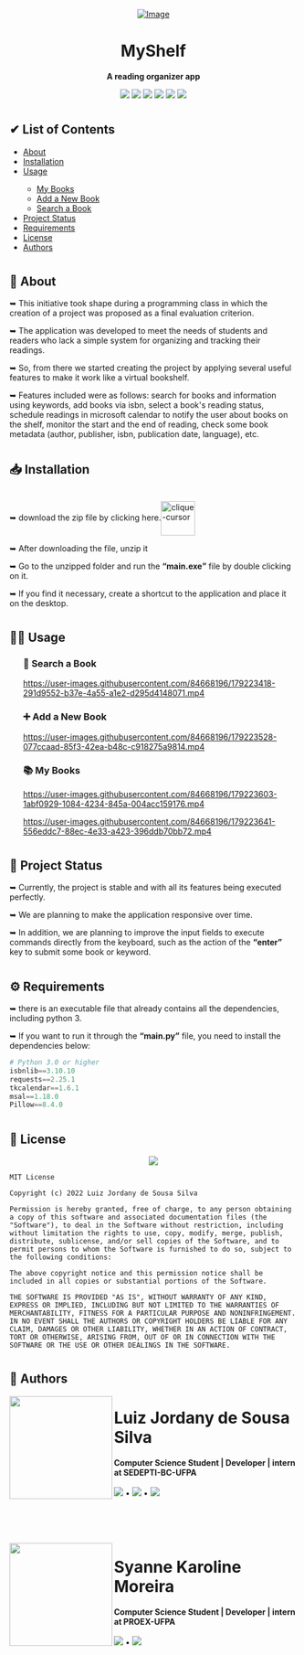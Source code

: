<div align="center">
  <a href="https://github.com/oJordany/estanteVirtual/">
  
  ![Image](https://user-images.githubusercontent.com/84668196/178267800-4ffb1ddf-6764-4e38-8376-787a59052173.png)
  
  <a/>
  <h1>MyShelf</h1>
  
  **A reading organizer app**
  
  <a href="https://github.com/oJordany/estanteVirtual/"><img src="https://img.shields.io/github/license/ojordany/estanteVirtual?color=%237159C1&style=plastic"/></a>
  <a href="https://github.com/oJordany/estanteVirtual/"><img src="https://img.shields.io/github/stars/ojordany/estanteVirtual?color=%237159c1"/></a>
  <a href="https://github.com/oJordany/estanteVirtual/"><img src="https://img.shields.io/github/forks/ojordany/estanteVirtual?color=7159c1"/></a>
  <a href="https://github.com/oJordany/estanteVirtual/"><img src="https://img.shields.io/github/issues/ojordany/estanteVirtual?color=7159c1"/></a>
  <a href="https://github.com/oJordany/estanteVirtual/"><img src="https://img.shields.io/github/repo-size/ojordany/estanteVirtual?color=7159c1&style=plastic"/></a>
  <a href="https://github.com/oJordany/estanteVirtual/"><img src="https://img.shields.io/github/commit-activity/w/ojordany/estanteVirtual?color=7159c1"/></a>
</div>

<h1></h1>

<h2>&#x2714 List of Contents</h2>
<ul type="pointer">
  <li><a href="#about">About</a></li>
  <li><a href="#installation">Installation</a></li>
  <li><a href="#usage">Usage</a></li>
  <ul>
    <li><a href="#myBooks">My Books</a></li>
    <li><a href="#addANewBook">Add a New Book</a></li>
    <li><a href="#searchABook">Search a Book</a></li>
  </ul>
  <li><a href="#projectStatus">Project Status</a></li>
  <li><a href="#requirements">Requirements</a></li>
  <li><a href="#license">License</a></li>
  <li><a href="#authors">Authors</a></li>
</ul>

<h1></h1>

<h2><a name="about">&#x1F4D6 About</a></h2>
<p>➥ This initiative took shape during a programming class in which the creation of a project was proposed as a final evaluation criterion.</p>
<p>➥ The application was developed to meet the needs of students and readers who lack a simple system for organizing and tracking their readings.</p>
<p>➥ So, from there we started creating the project by applying several useful features to make it work like a virtual bookshelf.</p>
<p>➥ Features included were as follows: search for books and information using keywords, add books via isbn, select a book's reading status, schedule readings in microsoft calendar to notify the user about books on the shelf, monitor the start and the end of reading, check some book metadata (author, publisher, isbn, publication date, language), etc.</p>

<h1></h1>

<h2><a name="installation">&#x1F4E5 Installation</a></h2>
<span><br/>➥ download the zip file by clicking here.<a href="https://github.com/oJordany/estanteVirtual/archive/refs/heads/main.zip" alt='next'><img align="center"src="https://cdn.discordapp.com/attachments/897609680073941012/963207775045971988/pngwing-edit.png" alt="clique-cursor" width="60px"></a></span>
<br/>
<p>➥ After downloading the file, unzip it</p>
<p>➥ Go to the unzipped folder and run the <strong><q>main.exe</q></strong> file by double clicking on it.</p>
<p>➥ If you find it necessary, create a shortcut to the application and place it on the desktop.</p>

<h1></h1>

<h2><a name="usage">👨‍💻 Usage</a></h2>
<ul type="none">
  <li><h3><a name="searchABook">&#x1F50E Search a Book</a></h3></li>
  

https://user-images.githubusercontent.com/84668196/179223418-291d9552-b37e-4a55-a1e2-d295d4148071.mp4


  <li><h3><a name="addANewBook">&#x2795 Add a New Book</a></h3></li>
  

https://user-images.githubusercontent.com/84668196/179223528-077ccaad-85f3-42ea-b48c-c918275a9814.mp4


  <li><h3><a name="myBooks">&#x1F4DA My Books</a></h3></li>
  

https://user-images.githubusercontent.com/84668196/179223603-1abf0929-1084-4234-845a-004acc159176.mp4



https://user-images.githubusercontent.com/84668196/179223641-556eddc7-88ec-4e33-a423-396ddb70bb72.mp4


</ul>

<h1></h1>

<h2><a name="projectStatus">&#x1F50B Project Status</a></h2>
<p>➥ Currently, the project is stable and with all its features being executed perfectly.</p>
<p>➥ We are planning to make the application responsive over time.</p>
<p>➥ In addition, we are planning to improve the input fields to execute commands directly from the keyboard, such as the action of the <strong><q>enter</q></strong> key to submit some book or keyword.</p>

<h1></h1>

<h2><a name="requirements">&#x2699 Requirements</a></h2>

<p>➥ there is an executable file that already contains all the dependencies, including python 3.</p>
<p>➥ If you want to run it through the <strong><q>main.py</q></strong> file, you need to install the dependencies below:</p>

~~~Python
# Python 3.0 or higher
isbnlib==3.10.10
requests==2.25.1
tkcalendar==1.6.1
msal==1.18.0
Pillow==8.4.0
~~~

<h1></h1>

<h2><a name="license">&#x1F4DC License</a></h2>

<div align="center"><a href="https://github.com/oJordany/estanteVirtual/"><img src="https://img.shields.io/github/license/ojordany/estanteVirtual?color=%237159C1&style=plastic"/></a></div>

~~~
MIT License

Copyright (c) 2022 Luiz Jordany de Sousa Silva

Permission is hereby granted, free of charge, to any person obtaining a copy of this software and associated documentation files (the "Software"), to deal in the Software without restriction, including without limitation the rights to use, copy, modify, merge, publish, distribute, sublicense, and/or sell copies of the Software, and to permit persons to whom the Software is furnished to do so, subject to the following conditions:

The above copyright notice and this permission notice shall be included in all copies or substantial portions of the Software.

THE SOFTWARE IS PROVIDED "AS IS", WITHOUT WARRANTY OF ANY KIND, EXPRESS OR IMPLIED, INCLUDING BUT NOT LIMITED TO THE WARRANTIES OF MERCHANTABILITY, FITNESS FOR A PARTICULAR PURPOSE AND NONINFRINGEMENT. IN NO EVENT SHALL THE AUTHORS OR COPYRIGHT HOLDERS BE LIABLE FOR ANY CLAIM, DAMAGES OR OTHER LIABILITY, WHETHER IN AN ACTION OF CONTRACT, TORT OR OTHERWISE, ARISING FROM, OUT OF OR IN CONNECTION WITH THE SOFTWARE OR THE USE OR OTHER DEALINGS IN THE SOFTWARE.
~~~
<h1></h1>

<h2><a name="authors">&#x1F465 Authors</a></h2>
<!-- Jordany's Profile-->
<a href="https://github.com/oJordany/estanteVirtual"><img src="https://user-images.githubusercontent.com/84668196/178501845-e4b3b3a0-02e4-46ff-8447-ddf8e0a962e7.png" width="180px" height="180px" align="left"></a> 
<h1>Luiz Jordany de Sousa Silva</h1>
<strong>Computer Science Student | Developer | intern at SEDEPTI-BC-UFPA</strong>
<br/><br/>
<a href="https://instagram.com/ojordany/" target="_blank"><img src="https://img.shields.io/badge/-Instagram-%23E4405F?style=for-the-badge&logo=instagram&logoColor=white" target="_blank"></a>
•
<a href = "mailto:jordanyluiz@gmail.com"><img src="https://img.shields.io/badge/-Gmail-%23333?style=for-the-badge&logo=gmail&logoColor=white" target="_blank"></a>
•
<a href="https://www.linkedin.com/in/luiz-silva-759a491b9" target="_blank"><img src="https://img.shields.io/badge/-LinkedIn-%230077B5?style=for-the-badge&logo=linkedin&logoColor=white" target="_blank"></a>
  
<br/><br/><br/>
  
<!-- Syanne's Profile -->  
<a href="https://github.com/oJordany/estanteVirtual"><img src="https://user-images.githubusercontent.com/84668196/178507721-c9f1533c-65ac-4f4e-9d8e-a1a343645571.png" width="180px" height="180px" align="left"></a> 
<h1>Syanne Karoline Moreira</h1>
<strong>Computer Science Student | Developer | intern at PROEX-UFPA</strong>
<br/><br/>
<a href="https://instagram.com/syanne_karoline/" target="_blank"><img src="https://img.shields.io/badge/-Instagram-%23E4405F?style=for-the-badge&logo=instagram&logoColor=white" target="_blank"></a>
•
<a href = "mailto:syannekaroline@gmail.com"><img src="https://img.shields.io/badge/-Gmail-%23333?style=for-the-badge&logo=gmail&logoColor=white" target="_blank"></a>

<!-- https://user-images.githubusercontent.com/84668196/178361787-8b90a4b3-a470-432e-bbdd-2170084aa5b5.mp4 -->
